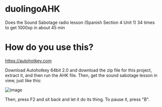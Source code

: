 # duolingoAHK
Does the Sound Sabotage radio lesson (Spanish Section 4 Unit 1) 34 times to get 1000xp in about 45 min

# How do you use this?
https://autohotkey.com

Download Autohotkey 64bit 2.0 and download the zip file for this project, extract it, and then run the AHK file.
Then, get the sound sabotage lesson in view, just like this:

![image](https://github.com/ShySkill/duolingoAHK/assets/117660637/d908b048-b358-45cc-87f6-796f1d617aa5)

Then, press F2 and sit back and let it do its thing. To pause it, press "B". 

